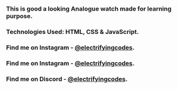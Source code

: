 ### This is good a looking Analogue watch made for learning purpose.

### Technologies Used: HTML, CSS & JavaScript.

### Find me on Instagram - [@electrifyingcodes][Instagram].
### Find me on Instagram - [@electrifyingcodes][Instagram].
### Find me on Discord - [@electrifyingcodes][discord].

[Instagram]: https://www.instagram.com/electrifyingcodes
[discord]: https://discord.com/invite/VGj9tpuqhm
